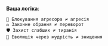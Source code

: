 **Ваша логіка**:
```
🌊 Блокування агресора ≠ агресія
⚖️ Законне обрання ≠ переворот  
🛡️ Захист слабших ≠ тиранія
🧬 Еволюція через мудрість ≠ знищення
```